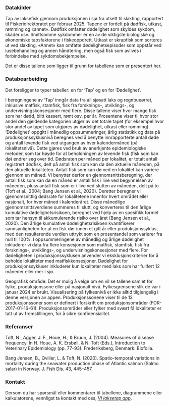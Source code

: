 ### Datakilder
                 
Tap av laksefisk gjennom produksjonen i sjø fra utsett til slakting, rapportert til Fiskeridirektoratet per februar 2025. Tapene er fordelt på dødfisk, utkast, rømming og «annet». Dødfisk omfatter dødelighet som skyldes sykdom, skader osv. Smittsomme sykdommer er en av de viktigste biologiske og økonomiske tapsfaktorene i fiskeoppdrett. Utkast er skrapfisk som sorteres ut ved slakting. «Annet» kan omfatte dødelighetsepisoder som oppstår ved lusebehandling og annen håndtering, men også fisk som avlives i forbindelse med sykdomsbekjempelse.

Det er disse tallene som ligger til grunn for tabellene som er presentert her.

### Databearbeiding
                 
Det foreligger to typer tabeller: en for ‘Tap’ og en for ‘Dødelighet’.

I beregningene av ‘Tap’ inngår data fra all sjøsatt laks og regnbueørret, inklusive matfisk, stamfisk, fisk fra forsknings-, utviklings-, og undervisningskonsesjoner med flere. Disse tallene viser hvor mange fisk som har dødd, blitt kassert, rømt osv. per år. Prosentene viser til hvor stor andel den gjeldende kategorien utgjør av det totale tapet (for eksempel hvor stor andel av tapet som utgjøres av dødelighet, utkast eller rømming).
‘Dødelighet’ oppgitt i månedlig oppsummeringer, årlig statistikk og data på produksjonssyklusnivå beregnes ved å benytte innrapporterte antall døde og antall levende fisk ved utgangen av hver kalendermåned (på lokalitetsnivå). Dette gjøres ved bruk av anerkjente epidemiologiske metoder, som tar høyde for at beholdningen av levende fisk (fisk som kan dø) endrer seg over tid. Dødsraten per måned per lokalitet, er totalt antall registrert dødfisk, delt på antall fisk som kan dø den aktuelle måneden, på den aktuelle lokaliteten. Antall fisk som kan dø ved en lokalitet kan variere gjennom en måned. Vi benytter derfor en gjennomsnittsberegning, der antall fisk som kan dø en måned er antall fisk i live ved begynnelsen av måneden, pluss antall fisk som er i live ved slutten av måneden, delt på to (Toft et al., 2004; Bang Jensen et al., 2020). Deretter beregner vi gjennomsnittlig dødsrate for lokalitetene innenfor hvert området eller nasjonalt, for hver måned i kalenderåret. Disse månedlige gjennomsnittsverdiene summeres til slutt, og konverteres til den årlige kumulative dødelighetsrisikoen, beregnet ved hjelp av en spesifikk formel som tar hensyn til akkumulerende risiko over året (Bang Jensen et al., 2020). Den årlige kumulative dødelighetsrisikoen kvantifiserer sannsynligheten for at en fisk dør innen et gitt år eller produksjonssyklus, med den resulterende verdien uttrykt som en prosentandel som varierer fra null til 100%. I oppsummeringene av månedlig og årlige dødelighet inkluderer vi data fra flere konsesjoner som matfisk, stamfisk, fisk fra forsknings-, utviklings-, og undervisningskonsesjoner med flere. For dødeligheten i produksjonssyklusen anvender vi eksklusjonskriterier for å beholde lokaliteter med matfiskkonsesjoner. Dødelighet for produksjonssykluser inkluderer kun lokaliteter med laks som har fullført 12 måneder eller mer i sjø.

Geografisk område: Det er mulig å velge om en vil se tallene samlet for fylke, produksjonssone eller på nasjonalt nivå. Fylkesgrensene slik de var i januar 2024 er brukt. Visualisering på fylkesnivå er ikke alltid tilgjengelig i denne versjonen av appen. Produksjonssonene viser til de 13 produksjonssoner som er definert i forskrift om produksjonsområder (FOR-2017-01-16-61). Produksjonsområder eller fylker med svært få lokaliteter er tatt ut av fremstillingen, for å sikre konfidensialitet.

### Referanser
                 
Toft, N., Agger, J. F., Houe, H., & Bruun, J. (2004). Measures of disease frequency. In H. Houe, A. K. Ersbøll, & N. Toft (Eds.), Introduction to Veterinary Epidemiology (pp. 77–93). Frederiksberg, Denmark: Biofolia.
                 
Bang Jensen, B., Qviller, L. & Toft, N. (2020). Spatio-temporal variations in mortality during the seawater production phase of Atlantic salmon (Salmo salar) in Norway. J. Fish Dis. 43, 445–457.
                 
### Kontakt
                 
Dersom du har spørsmål eller kommentarer til tabellene, diagrammene eller kalkulatorene, vennligst ta kontakt med oss, 
*[VI laksetap app](mailto:laksetap@vetinst.no)*.
